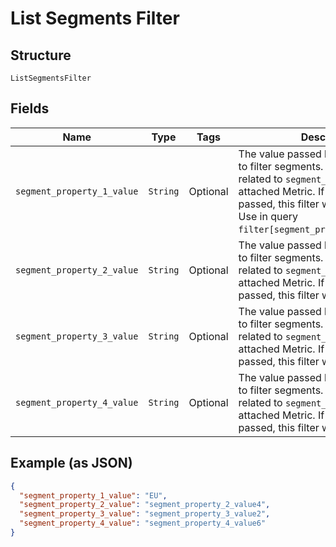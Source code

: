 
# List Segments Filter

## Structure

`ListSegmentsFilter`

## Fields

| Name | Type | Tags | Description |
|  --- | --- | --- | --- |
| `segment_property_1_value` | `String` | Optional | The value passed here would be used to filter segments. Pass a value related to `segment_property_1` on attached Metric. If empty string is passed, this filter would be rejected. Use in query `filter[segment_property_1_value]=EU`. |
| `segment_property_2_value` | `String` | Optional | The value passed here would be used to filter segments. Pass a value related to `segment_property_2` on attached Metric. If empty string is passed, this filter would be rejected. |
| `segment_property_3_value` | `String` | Optional | The value passed here would be used to filter segments. Pass a value related to `segment_property_3` on attached Metric. If empty string is passed, this filter would be rejected. |
| `segment_property_4_value` | `String` | Optional | The value passed here would be used to filter segments. Pass a value related to `segment_property_4` on attached Metric. If empty string is passed, this filter would be rejected. |

## Example (as JSON)

```json
{
  "segment_property_1_value": "EU",
  "segment_property_2_value": "segment_property_2_value4",
  "segment_property_3_value": "segment_property_3_value2",
  "segment_property_4_value": "segment_property_4_value6"
}
```

